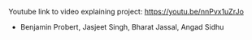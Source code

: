 Youtube link to video explaining project: https://youtu.be/nnPvx1uZrJo

- Benjamin Probert, Jasjeet Singh, Bharat Jassal, Angad Sidhu
